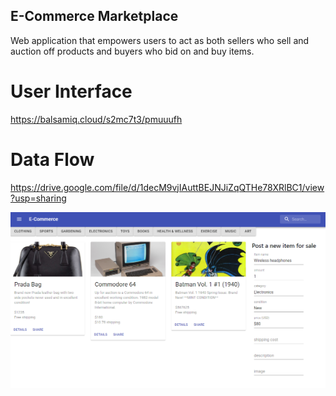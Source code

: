 ## E-Commerce Marketplace

Web application that empowers users to act as both sellers who sell and auction off products and buyers who bid on and buy items.

# User Interface
https://balsamiq.cloud/s2mc7t3/pmuuufh

# Data Flow
https://drive.google.com/file/d/1decM9vjIAuttBEJNJiZqQTHe78XRlBC1/view?usp=sharing


![Project image](/client/public/projectimage.png)
